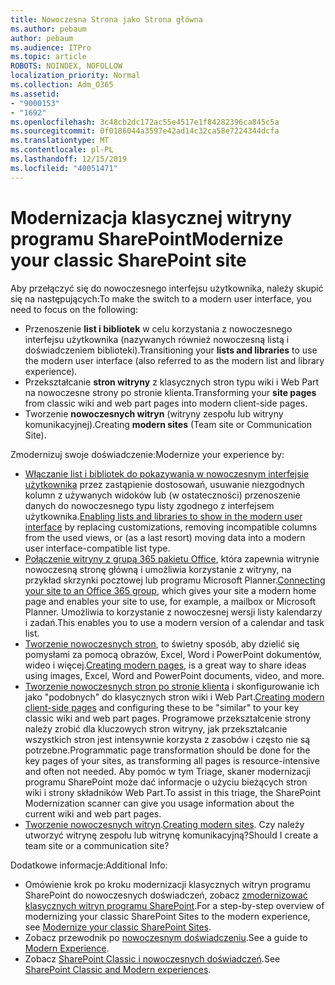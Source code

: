 ```yaml
---
title: Nowoczesna Strona jako Strona główna
ms.author: pebaum
author: pebaum
ms.audience: ITPro
ms.topic: article
ROBOTS: NOINDEX, NOFOLLOW
localization_priority: Normal
ms.collection: Adm_O365
ms.assetid:
- "9000153"
- "1692"
ms.openlocfilehash: 3c48cb2dc172ac55e4517e1f84282396ca845c5a
ms.sourcegitcommit: 0f0186044a3597e42ad14c32ca58e7224344dcfa
ms.translationtype: MT
ms.contentlocale: pl-PL
ms.lasthandoff: 12/15/2019
ms.locfileid: "40051471"
---
```

# <a name="modernize-your-classic-sharepoint-site"></a><span data-ttu-id="8898c-102">Modernizacja klasycznej witryny programu SharePoint</span><span class="sxs-lookup"><span data-stu-id="8898c-102">Modernize your classic SharePoint site</span></span>

<span data-ttu-id="8898c-103">Aby przełączyć się do nowoczesnego interfejsu użytkownika, należy skupić się na następujących:</span><span class="sxs-lookup"><span data-stu-id="8898c-103">To make the switch to a modern user interface, you need to focus on the following:</span></span>

- <span data-ttu-id="8898c-104">Przenoszenie **list i bibliotek** w celu korzystania z nowoczesnego interfejsu użytkownika (nazywanych również nowoczesną listą i doświadczeniem biblioteki).</span><span class="sxs-lookup"><span data-stu-id="8898c-104">Transitioning your **lists and libraries** to use the modern user interface (also referred to as the modern list and library experience).</span></span>
- <span data-ttu-id="8898c-105">Przekształcanie **stron witryny** z klasycznych stron typu wiki i Web Part na nowoczesne strony po stronie klienta.</span><span class="sxs-lookup"><span data-stu-id="8898c-105">Transforming your **site pages** from classic wiki and web part pages into modern client-side pages.</span></span>
- <span data-ttu-id="8898c-106">Tworzenie **nowoczesnych witryn** (witryny zespołu lub witryny komunikacyjnej).</span><span class="sxs-lookup"><span data-stu-id="8898c-106">Creating **modern sites** (Team site or Communication Site).</span></span>

<span data-ttu-id="8898c-107">Zmodernizuj swoje doświadczenie:</span><span class="sxs-lookup"><span data-stu-id="8898c-107">Modernize your experience by:</span></span>
- <span data-ttu-id="8898c-108">[Włączanie list i bibliotek do pokazywania w nowoczesnym interfejsie użytkownika](https://docs.microsoft.com/sharepoint/dev/transform/modernize-userinterface-lists-and-libraries) przez zastąpienie dostosowań, usuwanie niezgodnych kolumn z używanych widoków lub (w ostateczności) przenoszenie danych do nowoczesnego typu listy zgodnego z interfejsem użytkownika.</span><span class="sxs-lookup"><span data-stu-id="8898c-108">[Enabling lists and libraries to show in the modern user interface](https://docs.microsoft.com/sharepoint/dev/transform/modernize-userinterface-lists-and-libraries) by replacing customizations, removing incompatible columns from the used views, or (as a last resort) moving data into a modern user interface-compatible list type.</span></span>
- <span data-ttu-id="8898c-109">[Połączenie witryny z grupą 365 pakietu Office](https://docs.microsoft.com/sharepoint/dev/transform/modernize-connect-to-office365-group), która zapewnia witrynie nowoczesną stronę główną i umożliwia korzystanie z witryny, na przykład skrzynki pocztowej lub programu Microsoft Planner.</span><span class="sxs-lookup"><span data-stu-id="8898c-109">[Connecting your site to an Office 365 group](https://docs.microsoft.com/sharepoint/dev/transform/modernize-connect-to-office365-group), which gives your site a modern home page and enables your site to use, for example, a mailbox or Microsoft Planner.</span></span> <span data-ttu-id="8898c-110">Umożliwia to korzystanie z nowoczesnej wersji listy kalendarzy i zadań.</span><span class="sxs-lookup"><span data-stu-id="8898c-110">This enables you to use a modern version of a calendar and task list.</span></span>
- <span data-ttu-id="8898c-111">[Tworzenie nowoczesnych stron](https://support.office.com/article/create-and-use-modern-pages-on-a-sharepoint-site-b3d46deb-27a6-4b1e-87b8-df851e503dec), to świetny sposób, aby dzielić się pomysłami za pomocą obrazów, Excel, Word i PowerPoint dokumentów, wideo i więcej.</span><span class="sxs-lookup"><span data-stu-id="8898c-111">[Creating modern pages](https://support.office.com/article/create-and-use-modern-pages-on-a-sharepoint-site-b3d46deb-27a6-4b1e-87b8-df851e503dec), is a great way to share ideas using images, Excel, Word and PowerPoint documents, video, and more.</span></span>
- <span data-ttu-id="8898c-112">[Tworzenie nowoczesnych stron po stronie klienta](https://docs.microsoft.com/sharepoint/dev/transform/modernize-userinterface-site-pages) i skonfigurowanie ich jako "podobnych" do klasycznych stron wiki i Web Part.</span><span class="sxs-lookup"><span data-stu-id="8898c-112">[Creating modern client-side pages](https://docs.microsoft.com/sharepoint/dev/transform/modernize-userinterface-site-pages) and configuring these to be "similar" to your key classic wiki and web part pages.</span></span> <span data-ttu-id="8898c-113">Programowe przekształcenie strony należy zrobić dla kluczowych stron witryny, jak przekształcanie wszystkich stron jest intensywnie korzysta z zasobów i często nie są potrzebne.</span><span class="sxs-lookup"><span data-stu-id="8898c-113">Programmatic page transformation should be done for the key pages of your sites, as transforming all pages is resource-intensive and often not needed.</span></span> <span data-ttu-id="8898c-114">Aby pomóc w tym Triage, skaner modernizacji programu SharePoint może dać informacje o użyciu bieżących stron wiki i strony składników Web Part.</span><span class="sxs-lookup"><span data-stu-id="8898c-114">To assist in this triage, the SharePoint Modernization scanner can give you usage information about the current wiki and web part pages.</span></span>
- <span data-ttu-id="8898c-115">[Tworzenie nowoczesnych witryn](https://support.office.com/article/create-a-team-site-in-sharepoint-ef10c1e7-15f3-42a3-98aa-b5972711777d).</span><span class="sxs-lookup"><span data-stu-id="8898c-115">[Creating modern sites](https://support.office.com/article/create-a-team-site-in-sharepoint-ef10c1e7-15f3-42a3-98aa-b5972711777d).</span></span> <span data-ttu-id="8898c-116">Czy należy utworzyć witrynę zespołu lub witrynę komunikacyjną?</span><span class="sxs-lookup"><span data-stu-id="8898c-116">Should I create a team site or a communication site?</span></span>

<span data-ttu-id="8898c-117">Dodatkowe informacje:</span><span class="sxs-lookup"><span data-stu-id="8898c-117">Additional Info:</span></span> 
- <span data-ttu-id="8898c-118">Omówienie krok po kroku modernizacji klasycznych witryn programu SharePoint do nowoczesnych doświadczeń, zobacz [zmodernizować klasycznych witryn programu SharePoint](https://docs.microsoft.com/sharepoint/dev/transform/modernize-classic-sites).</span><span class="sxs-lookup"><span data-stu-id="8898c-118">For a step-by-step overview of modernizing your classic SharePoint Sites to the modern experience, see [Modernize your classic SharePoint Sites](https://docs.microsoft.com/sharepoint/dev/transform/modernize-classic-sites).</span></span>
- <span data-ttu-id="8898c-119">Zobacz przewodnik po [nowoczesnym doświadczeniu](https://docs.microsoft.com/sharepoint/guide-to-sharepoint-modern-experience).</span><span class="sxs-lookup"><span data-stu-id="8898c-119">See a guide to [Modern Experience](https://docs.microsoft.com/sharepoint/guide-to-sharepoint-modern-experience).</span></span>
- <span data-ttu-id="8898c-120">Zobacz [SharePoint Classic i nowoczesnych doświadczeń](https://support.office.com/article/sharepoint-classic-and-modern-experiences-5725c103-505d-4a6e-9350-300d3ec7d73f).</span><span class="sxs-lookup"><span data-stu-id="8898c-120">See [SharePoint Classic and Modern experiences](https://support.office.com/article/sharepoint-classic-and-modern-experiences-5725c103-505d-4a6e-9350-300d3ec7d73f).</span></span> 




